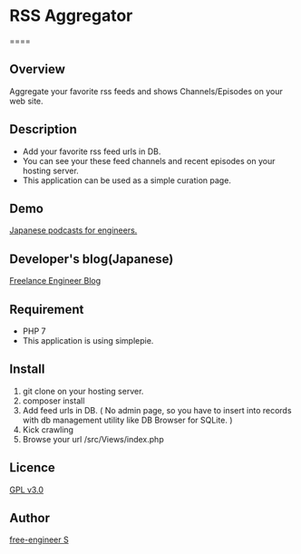 # RSS Aggregator
====

## Overview

Aggregate your favorite rss feeds and shows Channels/Episodes on your web site.

## Description

- Add your favorite rss feed urls in DB.
- You can see your these feed channels and recent episodes on your hosting server.
- This application can be used as a simple curation page.

## Demo

[Japanese podcasts for engineers.](http://bit.ly/rss-agg)

## Developer's blog(Japanese)

[Freelance Engineer Blog](https://free-engineer.xrea.jp/2120)

## Requirement

- PHP 7
- This application is using simplepie.

## Install

1. git clone on your hosting server.
1. composer install
1. Add feed urls in DB. ( No admin page, so you have to insert into records with db management utility like DB Browser for SQLite. )
1. Kick crawling
1. Browse your url /src/Views/index.php

## Licence

[GPL v3.0](https://github.com/free-engineer/rss-aggregator/blob/master/LICENSE)

## Author

[free-engineer S](https://github.com/free-engineer)
